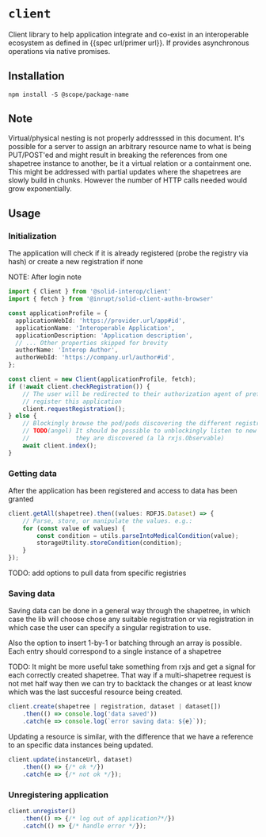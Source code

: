 # `client`

Client library to help application integrate and co-exist in an interoperable ecosystem as defined in {{spec url/primer url}}. If provides asynchronous operations via native promises.

## Installation
```npm install -S @scope/package-name```


## Note
Virtual/physical nesting is not properly addresssed in this document. It's possible for a server to assign an
arbitrary resource name to what is being PUT/POST'ed and might result in breaking the references from
one shapetree instance to another, be it a virtual relation or a containment one. This might be addressed
with partial updates where the shapetrees are slowly build in chunks. However the number of HTTP calls
needed would grow exponentially.

## Usage

### Initialization
The application will check if it is already registered (probe the registry via hash) or create a new registration if none


NOTE: After login note
```typescript
import { Client } from '@solid-interop/client'
import { fetch } from '@inrupt/solid-client-authn-browser'

const applicationProfile = {
  applicationWebId: 'https://provider.url/app#id',
  applicationName: 'Interoperable Application',
  applicationDescription: 'Application description',
  // ... Other properties skipped for brevity 
  authorName: 'Interop Author',
  authorWebId: 'https://company.url/author#id',
};

const client = new Client(applicationProfile, fetch);
if (!await client.checkRegistration()) {
    // The user will be redirected to their authorization agent of preference to
    // register this application
    client.requestRegistration();
} else {
    // Blockingly browse the pod/pods discovering the different registrations
    // TODO(angel) It should be possible to unblockingly listen to new data registrations as
    //             they are discovered (a là rxjs.Observable)
    await client.index();
}
```

### Getting data
After the application has been registered and access to data has been granted
```typescript
client.getAll(shapetree).then((values: RDFJS.Dataset) => {
    // Parse, store, or manipulate the values. e.g.:
    for (const value of values) {
        const condition = utils.parseIntoMedicalCondition(value);
        storageUtility.storeCondition(condition);
    }
});
```

TODO: add options to pull data from specific registries

### Saving data

Saving data can be done in a general way through the shapetree, in which case the lib
will choose chose any suitable registration or via registration in which case the user
can specify a singular registration to use.

Also the option to insert 1-by-1 or batching through an array is possible. Each entry should correspond
to a single instance of a shapetree

TODO: It might be more useful take something from rxjs and get a signal for each correctly created
shapetree. That way if a multi-shapetree request is not met half way then we can try to backtack the
changes or at least know which was the last succesful resource being created. 
```typescript
client.create(shapetree | registration, dataset | dataset[])
    .then(() => console.log('data saved'))
    .catch(e => console.log(`error saving data: ${e}`));

```

Updating a resource is similar, with the difference that we have a reference to an specific data
instances being updated.
```typescript
client.update(instanceUrl, dataset)
    .then(() => {/* ok */})
    .catch(e => {/* not ok */});
```

### Unregistering application
```typescript
client.unregister()
    .then(() => {/* log out of application?*/})
    .catch(() => {/* handle error */});
```

